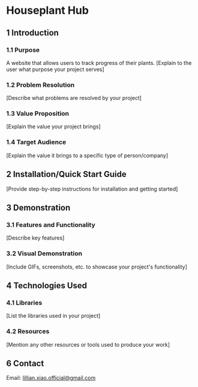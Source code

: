 # Houseplant Hub
## 1 Introduction
### 1.1 Purpose
A website that allows users to track progress of their plants.
[Explain to the user what purpose your project serves]

### 1.2 Problem Resolution
[Describe what problems are resolved by your project]

### 1.3 Value Proposition
[Explain the value your project brings]

### 1.4 Target Audience
[Explain the value it brings to a specific type of person/company]

## 2 Installation/Quick Start Guide
[Provide step-by-step instructions for installation and getting started]


## 3 Demonstration
### 3.1 Features and Functionality
[Describe key features]

### 3.2 Visual Demonstration
[Include GIFs, screenshots, etc. to showcase your project's functionality]


## 4 Technologies Used
### 4.1 Libraries
[List the libraries used in your project]

### 4.2 Resources
[Mention any other resources or tools used to produce your work]

## 6 Contact
Email: lillian.xiao.official@gmail.com



 
 
